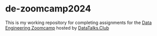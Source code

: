 # de-zoomcamp2024
This is my working repository for completing assignments for the [Data Engineering Zoomcamp](https://github.com/DataTalksClub/data-engineering-zoomcamp) hosted by [DataTalks.Club](https://datatalks.club/)
